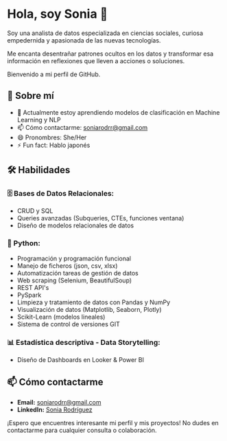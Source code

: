 # Hola, soy Sonia 👋

Soy una analista de datos especializada en ciencias sociales, curiosa empedernida y apasionada de las nuevas tecnologías. 

Me encanta desentrañar patrones ocultos en los datos y transformar esa información en reflexiones que lleven a acciones o soluciones. 

Bienvenido a mi perfil de GitHub.

## 🚀 Sobre mí

- 🌱 Actualmente estoy aprendiendo modelos de clasificación en Machine Learning y NLP
- 📫 Cómo contactarme: soniarodrr@gmail.com
- 😄 Pronombres: She/Her
- ⚡ Fun fact: Hablo japonés

## 🛠️ Habilidades

### 🗄 Bases de Datos Relacionales:
- CRUD y SQL
- Queries avanzadas (Subqueries, CTEs, funciones ventana)
- Diseño de modelos relacionales de datos

### 🐍 Python:
- Programación y programación funcional
- Manejo de ficheros (json, csv, xlsx)
- Automatización tareas de gestión de datos
- Web scraping (Selenium, BeautifulSoup)
- REST API's
- PySpark
- Limpieza y tratamiento de datos con Pandas y NumPy
- Visualización de datos (Matplotlib, Seaborn, Plotly)
- Scikit-Learn (modelos lineales)
- Sistema de control de versiones GIT

### 📊 Estadística descriptiva - Data Storytelling:
- Diseño de Dashboards en Looker & Power BI

## 📫 Cómo contactarme

- **Email:** soniarodrr@gmail.com
- **LinkedIn:** [Sonia Rodríguez](https://www.linkedin.com/in/sonia-rodriguez-alcantarilla)


¡Espero que encuentres interesante mi perfil y mis proyectos! No dudes en contactarme para cualquier consulta o colaboración.


<!---
soniaRodriguezal/soniaRodriguezal is a ✨ special ✨ repository because its `README.md` (this file) appears on your GitHub profile.
You can click the Preview link to take a look at your changes.
--->

